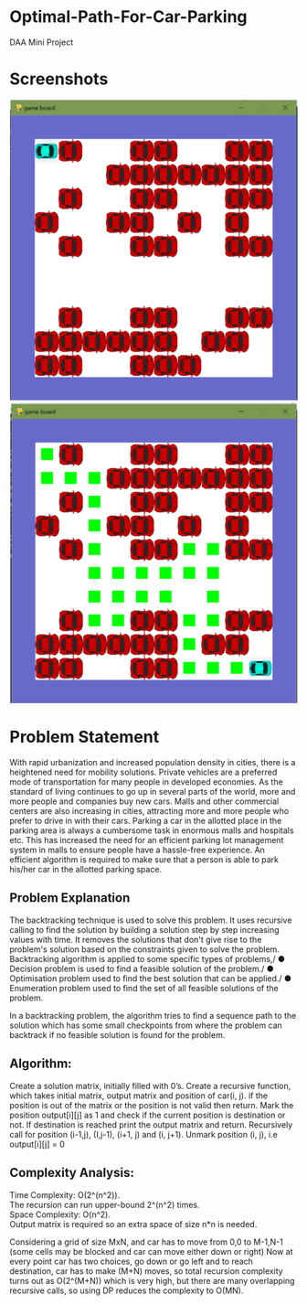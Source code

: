 # Optimal-Path-For-Car-Parking
DAA Mini Project

# Screenshots
![](Screenshot/DAAS1.png)
![](Screenshot/DAAS2.png)

# Problem Statement

With rapid urbanization and increased population density in cities, there
is a heightened need for mobility solutions. Private vehicles are a preferred
mode of transportation for many people in developed economies. As the
standard of living continues to go up in several parts of the world, more and
more people and companies buy new cars. Malls and other commercial
centers are also increasing in cities, attracting more and more people who
prefer to drive in with their cars. Parking a car in the allotted place in the
parking area is always a cumbersome task in enormous malls and
hospitals etc. This has increased the need for an efficient parking lot
management system in malls to ensure people have a hassle-free experience.
An efficient algorithm is required to make sure that a person is able to park
his/her car in the allotted parking space.

## Problem Explanation 

The backtracking technique is used to solve this problem. It uses
recursive calling to find the solution by building a solution step by step
increasing values with time. It removes the solutions that don't give rise to
the problem's solution based on the constraints given to solve the problem.
Backtracking algorithm is applied to some specific types of problems,/
● Decision problem is used to find a feasible solution of the
problem./
● Optimisation problem used to find the best solution that can be
applied./
● Enumeration problem used to find the set of all feasible
solutions of the problem.

In a backtracking problem, the algorithm tries to find a sequence path to
the solution which has some small checkpoints from where the problem
can backtrack if no feasible solution is found for the problem.


## Algorithm:

Create a solution matrix, initially filled with 0’s.
Create a recursive function, which takes initial matrix, output matrix and
position of car(i, j).
if the position is out of the matrix or the position is not valid then return.
Mark the position output[i][j] as 1 and check if the current position is
destination or not. If destination is reached print the output matrix and
return.
Recursively call for position (i-1,j), (I,j-1), (i+1, j) and (i, j+1).
Unmark position (i, j), i.e output[i][j] = 0

## Complexity Analysis:

Time Complexity: O(2^(n^2)).\
The recursion can run upper-bound 2^(n^2) times.\
Space Complexity: O(n^2).\
Output matrix is required so an extra space of size n*n is needed.

Considering a grid of size MxN, and car has to move from 0,0 to M-1,N-1
(some cells may be blocked and car can move either down or right)
Now at every point car has two choices, go down or go left and to reach
destination, car has to make (M+N) moves, so total recursion complexity
turns out as O(2^(M+N)) which is very high, but there are many overlapping
recursive calls, so using DP reduces the complexity to O(MN).



